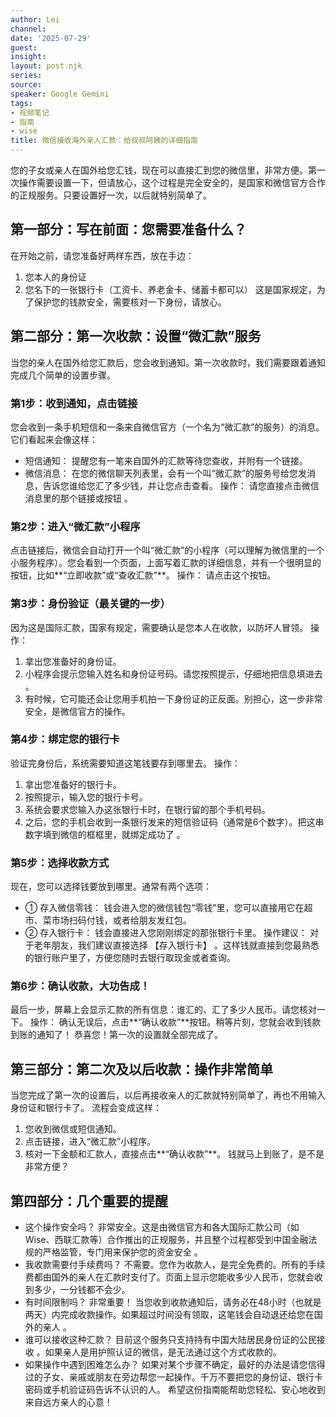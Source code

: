 ```yaml
---
author: Lei
channel: 
date: '2025-07-29'
guest: 
insight: 
layout: post.njk
series:
source: 
speaker: Google Gemini
tags:
- 视频笔记
- 指南
- wise
title: 微信接收海外亲人汇款：给叔叔阿姨的详细指南
---
```



您的子女或亲人在国外给您汇钱，现在可以直接汇到您的微信里，非常方便。第一次操作需要设置一下，但请放心，这个过程是完全安全的，是国家和微信官方合作的正规服务。只要设置好一次，以后就特别简单了。

## 第一部分：写在前面：您需要准备什么？

在开始之前，请您准备好两样东西，放在手边：

1. 您本人的身份证
2. 您名下的一张银行卡（工资卡、养老金卡、储蓄卡都可以）
这是国家规定，为了保护您的钱款安全，需要核对一下身份，请放心。

## 第二部分：第一次收款：设置“微汇款”服务

当您的亲人在国外给您汇款后，您会收到通知。第一次收款时，我们需要跟着通知完成几个简单的设置步骤。

### 第1步：收到通知，点击链接

您会收到一条手机短信和一条来自微信官方（一个名为“微汇款”的服务）的消息。它们看起来会像这样：

* 短信通知： 提醒您有一笔来自国外的汇款等待您查收，并附有一个链接。
* 微信消息： 在您的微信聊天列表里，会有一个叫“微汇款”的服务号给您发消息，告诉您谁给您汇了多少钱，并让您点击查看。
操作： 请您直接点击微信消息里的那个链接或按钮 。  

### 第2步：进入“微汇款”小程序

点击链接后，微信会自动打开一个叫“微汇款”的小程序（可以理解为微信里的一个小服务程序）。您会看到一个页面，上面写着汇款的详细信息，并有一个很明显的按钮，比如**“立即收款”或“查收汇款”**。
操作： 请点击这个按钮。

### 第3步：身份验证（最关键的一步）

因为这是国际汇款，国家有规定，需要确认是您本人在收款，以防坏人冒领。
操作：

1. 拿出您准备好的身份证。
2. 小程序会提示您输入姓名和身份证号码。请您按照提示，仔细地把信息填进去 。
3. 有时候，它可能还会让您用手机拍一下身份证的正反面。别担心，这一步非常安全，是微信官方的操作。

### 第4步：绑定您的银行卡

验证完身份后，系统需要知道这笔钱要存到哪里去。
操作：
1. 拿出您准备好的银行卡。
2. 按照提示，输入您的银行卡号。
3. 系统会要求您输入办这张银行卡时，在银行留的那个手机号码。
4. 之后，您的手机会收到一条银行发来的短信验证码（通常是6个数字）。把这串数字填到微信的框框里，就绑定成功了 。

### 第5步：选择收款方式

现在，您可以选择钱要放到哪里。通常有两个选项：

* ① 存入微信零钱： 钱会进入您的微信钱包“零钱”里，您可以直接用它在超市、菜市场扫码付钱，或者给朋友发红包。
* ② 存入银行卡： 钱会直接进入您刚刚绑定的那张银行卡里。
操作建议： 对于老年朋友，我们建议直接选择 【存入银行卡】 。这样钱就直接到您最熟悉的银行账户里了，方便您随时去银行取现金或者查询。  

### 第6步：确认收款，大功告成！

最后一步，屏幕上会显示汇款的所有信息：谁汇的、汇了多少人民币。请您核对一下。
操作： 确认无误后，点击**“确认收款”**按钮。稍等片刻，您就会收到钱款到账的通知了！
恭喜您！第一次的设置就全部完成了。

## 第三部分：第二次及以后收款：操作非常简单

当您完成了第一次的设置后，以后再接收亲人的汇款就特别简单了，再也不用输入身份证和银行卡了。
流程会变成这样：

1. 您收到微信或短信通知。
2. 点击链接，进入“微汇款”小程序。
3. 核对一下金额和汇款人，直接点击**“确认收款”**。
钱就马上到账了，是不是非常方便？

## 第四部分：几个重要的提醒

* 这个操作安全吗？ 非常安全。这是由微信官方和各大国际汇款公司（如Wise、西联汇款等）合作推出的正规服务，并且整个过程都受到中国金融法规的严格监管，专门用来保护您的资金安全 。
* 我收款需要付手续费吗？ 不需要。您作为收款人，是完全免费的。所有的手续费都由国外的亲人在汇款时支付了。页面上显示您能收多少人民币，您就会收到多少，一分钱都不会少。
* 有时间限制吗？ 非常重要！ 当您收到收款通知后，请务必在48小时（也就是两天）内完成收款操作。如果超过时间没有领取，这笔钱会自动退还给您在国外的亲人 。
* 谁可以接收这种汇款？ 目前这个服务只支持持有中国大陆居民身份证的公民接收 。如果亲人是用护照认证的微信，是无法通过这个方式收款的。
* 如果操作中遇到困难怎么办？ 如果对某个步骤不确定，最好的办法是请您信得过的子女、亲戚或朋友在旁边帮您一起操作。千万不要把您的身份证、银行卡密码或手机验证码告诉不认识的人。
希望这份指南能帮助您轻松、安心地收到来自远方亲人的心意！
